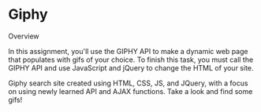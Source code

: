 # Giphy

Overview

In this assignment, you'll use the GIPHY API to make a dynamic web page that populates with gifs of your choice. To finish this task, you must call the GIPHY API and use JavaScript and jQuery to change the HTML of your site.

Giphy search site created using HTML, CSS, JS, and JQuery, with a focus on using newly learned API and AJAX functions. Take a look and find some gifs!

